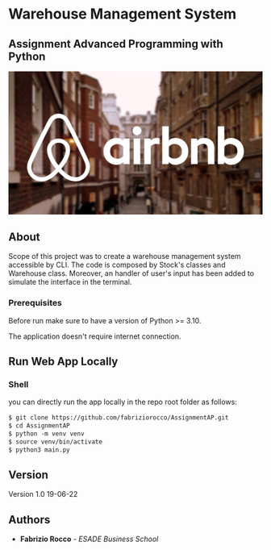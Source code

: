 # Warehouse Management System

## Assignment Advanced Programming with Python

![alt text](https://github.com/fabriziorocco/Airbnb-Project/blob/main/data/pict.jpg?raw=true)

## About
Scope of this project was to create a warehouse management system accessible by CLI. The code is composed by Stock's classes and Warehouse class. Moreover, an handler of user's input has been added to simulate the interface in the terminal.

### Prerequisites

Before run make sure to have a version of Python >= 3.10.

The application doesn't require internet connection.

## Run Web App Locally 

### Shell

you can directly run the app locally in the repo root folder as follows:

```shell
$ git clone https://github.com/fabriziorocco/AssignmentAP.git
$ cd AssignmentAP
$ python -m venv venv
$ source venv/bin/activate
$ python3 main.py
```


## Version

Version 1.0 19-06-22

## Authors

* **Fabrizio Rocco** - *ESADE Business School*
